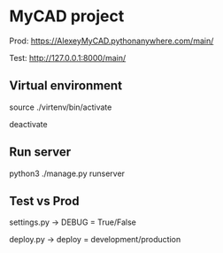 # MyCAD project

Prod: https://AlexeyMyCAD.pythonanywhere.com/main/

Test: http://127.0.0.1:8000/main/

## Virtual environment

source ./virtenv/bin/activate

deactivate


## Run server

python3 ./manage.py runserver


## Test vs Prod

settings.py -> DEBUG = True/False

deploy.py -> deploy = development/production
